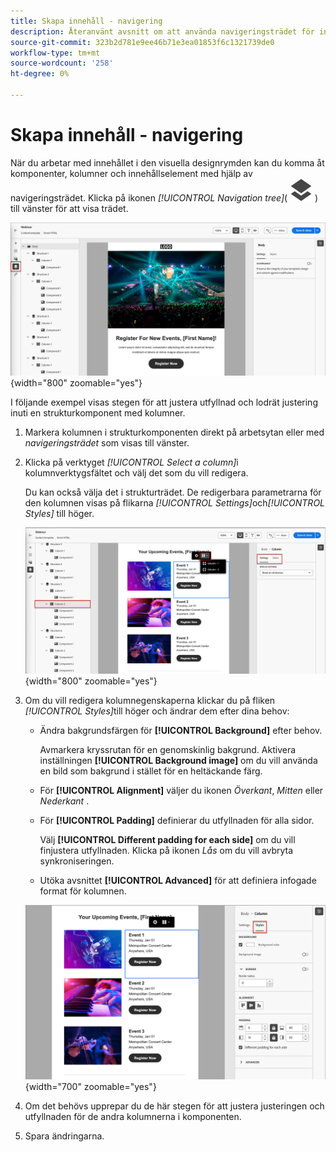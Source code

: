 ```yaml
---
title: Skapa innehåll - navigering
description: Återanvänt avsnitt om att använda navigeringsträdet för innehållsredigering
source-git-commit: 323b2d781e9ee46b71e3ea01853f6c1321739de0
workflow-type: tm+mt
source-wordcount: '258'
ht-degree: 0%

---
```


# Skapa innehåll - navigering

När du arbetar med innehållet i den visuella designrymden kan du komma åt komponenter, kolumner och innehållselement med hjälp av navigeringsträdet. Klicka på ikonen _[!UICONTROL Navigation tree]_( ![ ikonen för navigeringsträd ](../assets/do-not-localize/icon-navigation-tree.svg) ) till vänster för att visa trädet.

![Åtkomst till innehållslagren](../assets/content-design-shared/content-design-layers.png){width="800" zoomable="yes"}

I följande exempel visas stegen för att justera utfyllnad och lodrät justering inuti en strukturkomponent med kolumner.

1. Markera kolumnen i strukturkomponenten direkt på arbetsytan eller med _navigeringsträdet_ som visas till vänster.

1. Klicka på verktyget _[!UICONTROL Select a column]_&#x200B;i kolumnverktygsfältet och välj det som du vill redigera.

   Du kan också välja det i strukturträdet. De redigerbara parametrarna för den kolumnen visas på flikarna _[!UICONTROL Settings]_&#x200B;och&#x200B;_[!UICONTROL Styles]_ till höger.

   ![Kolumnkomponenter visas i den visuella designern](../assets/content-design-shared/content-design-layers-column-select.png){width="800" zoomable="yes"}

1. Om du vill redigera kolumnegenskaperna klickar du på fliken _[!UICONTROL Styles]_&#x200B;till höger och ändrar dem efter dina behov:

   * Ändra bakgrundsfärgen för **[!UICONTROL Background]** efter behov.

     Avmarkera kryssrutan för en genomskinlig bakgrund. Aktivera inställningen **[!UICONTROL Background image]** om du vill använda en bild som bakgrund i stället för en heltäckande färg.

   * För **[!UICONTROL Alignment]** väljer du ikonen _Överkant_, _Mitten_ eller _Nederkant_ .
   * För **[!UICONTROL Padding]** definierar du utfyllnaden för alla sidor.

     Välj **[!UICONTROL Different padding for each side]** om du vill finjustera utfyllnaden. Klicka på ikonen _Lås_ om du vill avbryta synkroniseringen.

   * Utöka avsnittet **[!UICONTROL Advanced]** för att definiera infogade format för kolumnen.

   ![Ändra format för den markerade kolumnen](../assets/content-design-shared/content-design-layers-column-styles.png){width="700" zoomable="yes"}

1. Om det behövs upprepar du de här stegen för att justera justeringen och utfyllnaden för de andra kolumnerna i komponenten.

1. Spara ändringarna.
